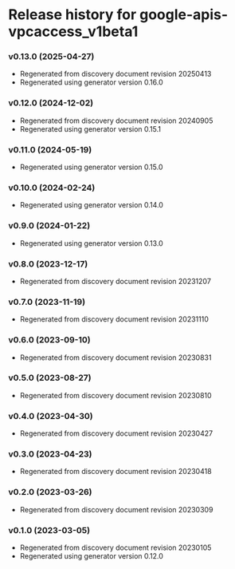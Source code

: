 # Release history for google-apis-vpcaccess_v1beta1

### v0.13.0 (2025-04-27)

* Regenerated from discovery document revision 20250413
* Regenerated using generator version 0.16.0

### v0.12.0 (2024-12-02)

* Regenerated from discovery document revision 20240905
* Regenerated using generator version 0.15.1

### v0.11.0 (2024-05-19)

* Regenerated using generator version 0.15.0

### v0.10.0 (2024-02-24)

* Regenerated using generator version 0.14.0

### v0.9.0 (2024-01-22)

* Regenerated using generator version 0.13.0

### v0.8.0 (2023-12-17)

* Regenerated from discovery document revision 20231207

### v0.7.0 (2023-11-19)

* Regenerated from discovery document revision 20231110

### v0.6.0 (2023-09-10)

* Regenerated from discovery document revision 20230831

### v0.5.0 (2023-08-27)

* Regenerated from discovery document revision 20230810

### v0.4.0 (2023-04-30)

* Regenerated from discovery document revision 20230427

### v0.3.0 (2023-04-23)

* Regenerated from discovery document revision 20230418

### v0.2.0 (2023-03-26)

* Regenerated from discovery document revision 20230309

### v0.1.0 (2023-03-05)

* Regenerated from discovery document revision 20230105
* Regenerated using generator version 0.12.0

